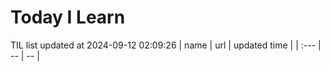 # Today I Learn 
TIL list updated at 2024-09-12 02:09:26
| name | url | updated time |
| :--- | -- | -- |
